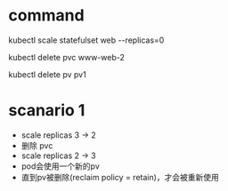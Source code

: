 # command

kubectl scale statefulset web --replicas=0

kubectl delete pvc www-web-2

kubectl delete pv pv1

# scanario 1

* scale replicas 3 -> 2
* 删除 pvc
* scale replicas 2 -> 3
* pod会使用一个新的pv
* 直到pv被删除(reclaim policy = retain)，才会被重新使用




